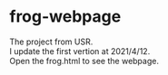 # frog-webpage
The project from USR.  
I update the first vertion at 2021/4/12.  
Open the frog.html to see the webpage.  
